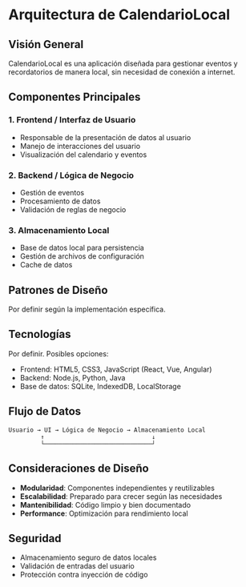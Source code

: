 # Arquitectura de CalendarioLocal

## Visión General

CalendarioLocal es una aplicación diseñada para gestionar eventos y recordatorios de manera local, sin necesidad de conexión a internet.

## Componentes Principales

### 1. Frontend / Interfaz de Usuario
- Responsable de la presentación de datos al usuario
- Manejo de interacciones del usuario
- Visualización del calendario y eventos

### 2. Backend / Lógica de Negocio
- Gestión de eventos
- Procesamiento de datos
- Validación de reglas de negocio

### 3. Almacenamiento Local
- Base de datos local para persistencia
- Gestión de archivos de configuración
- Cache de datos

## Patrones de Diseño

Por definir según la implementación específica.

## Tecnologías

Por definir. Posibles opciones:
- Frontend: HTML5, CSS3, JavaScript (React, Vue, Angular)
- Backend: Node.js, Python, Java
- Base de datos: SQLite, IndexedDB, LocalStorage

## Flujo de Datos

```
Usuario → UI → Lógica de Negocio → Almacenamiento Local
         ↑                              ↓
         └──────────────────────────────┘
```

## Consideraciones de Diseño

- **Modularidad**: Componentes independientes y reutilizables
- **Escalabilidad**: Preparado para crecer según las necesidades
- **Mantenibilidad**: Código limpio y bien documentado
- **Performance**: Optimización para rendimiento local

## Seguridad

- Almacenamiento seguro de datos locales
- Validación de entradas del usuario
- Protección contra inyección de código
